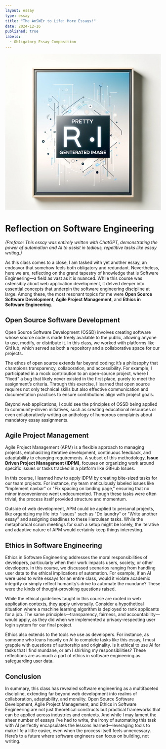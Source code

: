 ```yaml
---
layout: essay
type: essay
title: "The AnSWEr to Life: More Essays!"
date: 2024-12-16
published: true
labels:
  - Obligatory Essay Composition
---
```

<img class="img-fluid" src="../img/software_engineering.png">

# Reflection on Software Engineering

*(Preface: This essay was entirely written with ChatGPT, demonstrating the power of automation and AI to assist in tedious, repetitive tasks like essay writing.)*

As this class comes to a close, I am tasked with yet another essay, an endeavor that somehow feels both obligatory and redundant. Nevertheless, here we are, reflecting on the grand tapestry of knowledge that is Software Engineering—a field as vast as it is nuanced. While this course was ostensibly about web application development, it delved deeper into essential concepts that underpin the software engineering discipline at large. Among these, the most resonant topics for me were **Open Source Software Development**, **Agile Project Management**, and **Ethics in Software Engineering**.

## Open Source Software Development

Open Source Software Development (OSSD) involves creating software whose source code is made freely available to the public, allowing anyone to use, modify, or distribute it. In this class, we worked with platforms like GitHub, which served as both a repository and a collaborative space for our projects.

The ethos of open source extends far beyond coding: it’s a philosophy that champions transparency, collaboration, and accessibility. For example, I participated in a mock contribution to an open-source project, where I "fixed" a bug that likely never existed in the first place, purely to meet the assignment’s criteria. Through this exercise, I learned that open source requires not only technical skills but also effective communication and documentation practices to ensure contributions align with project goals.

Beyond web applications, I could see the principles of OSSD being applied to community-driven initiatives, such as creating educational resources or even collaboratively writing an anthology of humorous complaints about mandatory essay assignments.

## Agile Project Management

Agile Project Management (APM) is a flexible approach to managing projects, emphasizing iterative development, continuous feedback, and adaptability to changing requirements. A subset of this methodology, **Issue Driven Project Management (IDPM)**, focuses on organizing work around specific issues or tasks tracked in a platform like GitHub Issues.

In this course, I learned how to apply IDPM by creating bite-sized tasks for our team projects. For instance, my team meticulously labeled issues like "Implement navbar" or "Fix spacing on landing page," ensuring that no minor inconvenience went undocumented. Though these tasks were often trivial, the process itself provided structure and momentum.

Outside of web development, APM could be applied to personal projects, like organizing my life into "issues" such as "Do laundry" or "Write another essay" and assigning deadlines to these Herculean tasks. While the metaphorical scrum meetings for such a setup might be lonely, the iterative and adaptive nature of APM would certainly keep things interesting.

## Ethics in Software Engineering

Ethics in Software Engineering addresses the moral responsibilities of developers, particularly when their work impacts users, society, or other developers. In this course, we discussed scenarios ranging from handling user data to the ethical implications of automation. For example, if an AI were used to write essays for an entire class, would it violate academic integrity or simply reflect humanity’s drive to automate the mundane? These were the kinds of thought-provoking questions raised.

While the ethical guidelines taught in this course are rooted in web application contexts, they apply universally. Consider a hypothetical situation where a machine learning algorithm is deployed to rank applicants for a job. The same principles—transparency, fairness, and accountability—would apply, as they did when we implemented a privacy-respecting user login system for our final project.

Ethics also extends to the tools we use as developers. For instance, as someone who leans heavily on AI to complete tasks like this essay, I must grapple with questions of authorship and originality. Is it ethical to use AI for tasks that I find mundane, or am I shirking my responsibilities? These reflections are as much a part of ethics in software engineering as safeguarding user data.

## Conclusion

In summary, this class has revealed software engineering as a multifaceted discipline, extending far beyond web development into realms of collaboration, adaptability, and morality. Open Source Software Development, Agile Project Management, and Ethics in Software Engineering are not just theoretical constructs but practical frameworks that can be applied across industries and contexts. And while I may lament the sheer number of essays I’ve had to write, the irony of automating this task with AI perfectly encapsulates the lessons learned—leveraging tools to make life a little easier, even when the process itself feels unnecessary. Here’s to a future where software engineers can focus on building, not writing.